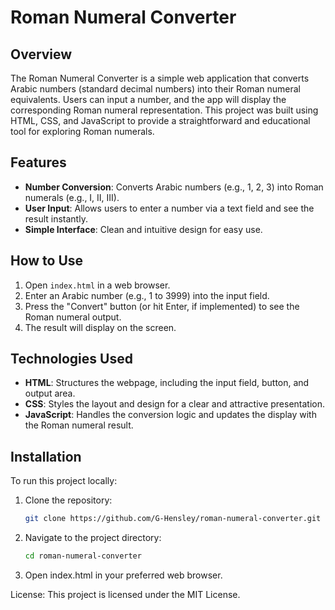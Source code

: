 # Roman Numeral Converter

## Overview

The Roman Numeral Converter is a simple web application that converts Arabic numbers (standard decimal numbers) into their Roman numeral equivalents. Users can input a number, and the app will display the corresponding Roman numeral representation. This project was built using HTML, CSS, and JavaScript to provide a straightforward and educational tool for exploring Roman numerals.

## Features

- **Number Conversion**: Converts Arabic numbers (e.g., 1, 2, 3) into Roman numerals (e.g., I, II, III).
- **User Input**: Allows users to enter a number via a text field and see the result instantly.
- **Simple Interface**: Clean and intuitive design for easy use.

## How to Use

1. Open `index.html` in a web browser.
2. Enter an Arabic number (e.g., 1 to 3999) into the input field.
3. Press the "Convert" button (or hit Enter, if implemented) to see the Roman numeral output.
4. The result will display on the screen.

## Technologies Used

- **HTML**: Structures the webpage, including the input field, button, and output area.
- **CSS**: Styles the layout and design for a clear and attractive presentation.
- **JavaScript**: Handles the conversion logic and updates the display with the Roman numeral result.

## Installation

To run this project locally:

1. Clone the repository:
   ```bash
   git clone https://github.com/G-Hensley/roman-numeral-converter.git
   ```
2. Navigate to the project directory:
   ```bash
   cd roman-numeral-converter
   ```
3. Open index.html in your preferred web browser.

License:
This project is licensed under the MIT License.
